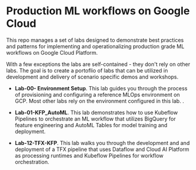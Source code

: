 # Production ML workflows on Google Cloud

This repo manages a set of labs designed to demonstrate best practices and patterns for implementing and operationalizing production grade ML workflows on Google Cloud Platform.

With a few exceptions the labs are self-contained - they don't rely on other labs. The goal is to create a portoflio of labs that can be utilized in development and delivery of scenario specific demos and workshops. 

- **Lab-00- Environment Setup**. This lab guides you through the process of provisioning and configuring a reference MLOps environment on GCP. Most other labs rely on the environment configured in this lab. . 

- **Lab-01-KFP_AutoML**. This lab demonstrates how to use Kubeflow Pipelines to orchestrate an ML workflow that utilizes BigQuery for feature engineering and AutoML Tables for model training and deployment.


- **Lab-12-TFX-KFP**. This lab walks you through the development and and deployment of a TFX pipeline that uses Dataflow and Cloud AI Platform as processing runtimes and Kubeflow Pipelines for workflow orchestration.

